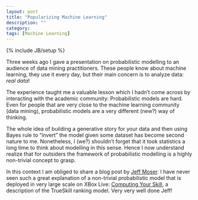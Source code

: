 ```yaml
---
layout: post
title: "Popularizing Machine Learning"
description: ""
category:
tags: [Machine Learning]
---
```

{% include JB/setup %}

Three weeks ago I gave a presentation on probabilistic modelling to an audience of data mining practitioners. These people know about machine learning, they use it every day, but their main concern is to analyze data: _real data_!

The experience taught me a valuable lesson which I hadn’t come across by interacting with the academic community: Probabilistic models are hard. Even for people that are very close to the machine learning community (data mining), probabilistic models are a very different (new?) way of thinking.

The whole idea of building a generative story for your data and then using Bayes rule to “invert” the model given some dataset has become second nature to me. Nonetheless, I (we?) shouldn’t forget that it took statistics a long time to think about modelling in this sense. Hence I now understand realize that for outsiders the framework of probabilistic modelling is a highly non-trivial concept to grasp.

In this context I am obliged to share a blog post by [Jeff Moser](http://www.moserware.com/). I have never seen such a great explanation of a non-trivial probabilistic model that is deployed in very large scale on XBox Live: [Computing Your Skill](http://www.moserware.com/2010/03/computing-your-skill.html), a description of the TrueSkill ranking model. Very very well done Jeff!
